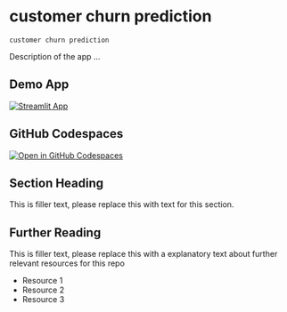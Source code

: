 # customer churn prediction
```
customer churn prediction
```

Description of the app ...

## Demo App

[![Streamlit App](https://static.streamlit.io/badges/streamlit_badge_black_white.svg)](https://company_churn.streamlit.app/)

## GitHub Codespaces

[![Open in GitHub Codespaces](https://github.com/codespaces/badge.svg)](https://codespaces.new/streamlit/app-starter-kit?quickstart=1)

## Section Heading

This is filler text, please replace this with text for this section.

## Further Reading

This is filler text, please replace this with a explanatory text about further relevant resources for this repo
- Resource 1
- Resource 2
- Resource 3
